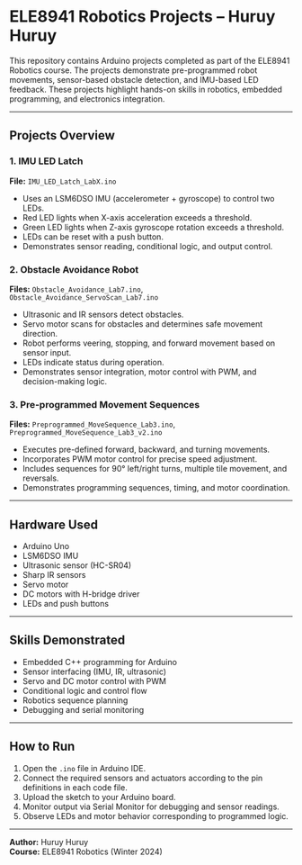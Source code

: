 # ELE8941 Robotics Projects – Huruy Huruy

This repository contains Arduino projects completed as part of the ELE8941 Robotics course. The projects demonstrate pre-programmed robot movements, sensor-based obstacle detection, and IMU-based LED feedback. These projects highlight hands-on skills in robotics, embedded programming, and electronics integration.

---

## Projects Overview

### 1. **IMU LED Latch**
**File:** `IMU_LED_Latch_LabX.ino`  
- Uses an LSM6DSO IMU (accelerometer + gyroscope) to control two LEDs.  
- Red LED lights when X-axis acceleration exceeds a threshold.  
- Green LED lights when Z-axis gyroscope rotation exceeds a threshold.  
- LEDs can be reset with a push button.  
- Demonstrates sensor reading, conditional logic, and output control.

### 2. **Obstacle Avoidance Robot**
**Files:** `Obstacle_Avoidance_Lab7.ino`, `Obstacle_Avoidance_ServoScan_Lab7.ino`  
- Ultrasonic and IR sensors detect obstacles.  
- Servo motor scans for obstacles and determines safe movement direction.  
- Robot performs veering, stopping, and forward movement based on sensor input.  
- LEDs indicate status during operation.  
- Demonstrates sensor integration, motor control with PWM, and decision-making logic.

### 3. **Pre-programmed Movement Sequences**
**Files:** `Preprogrammed_MoveSequence_Lab3.ino`, `Preprogrammed_MoveSequence_Lab3_v2.ino`  
- Executes pre-defined forward, backward, and turning movements.  
- Incorporates PWM motor control for precise speed adjustment.  
- Includes sequences for 90° left/right turns, multiple tile movement, and reversals.  
- Demonstrates programming sequences, timing, and motor coordination.

---

## Hardware Used
- Arduino Uno  
- LSM6DSO IMU  
- Ultrasonic sensor (HC-SR04)  
- Sharp IR sensors  
- Servo motor  
- DC motors with H-bridge driver  
- LEDs and push buttons

---

## Skills Demonstrated
- Embedded C++ programming for Arduino  
- Sensor interfacing (IMU, IR, ultrasonic)  
- Servo and DC motor control with PWM  
- Conditional logic and control flow  
- Robotics sequence planning  
- Debugging and serial monitoring  

---

## How to Run
1. Open the `.ino` file in Arduino IDE.  
2. Connect the required sensors and actuators according to the pin definitions in each code file.  
3. Upload the sketch to your Arduino board.  
4. Monitor output via Serial Monitor for debugging and sensor readings.  
5. Observe LEDs and motor behavior corresponding to programmed logic.  

---

**Author:** Huruy Huruy  
**Course:** ELE8941 Robotics (Winter 2024)  
